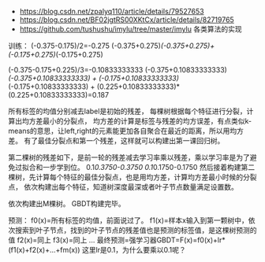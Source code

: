 - https://blog.csdn.net/zpalyq110/article/details/79527653
- https://blog.csdn.net/BF02jgtRS00XKtCx/article/details/82719765
- https://github.com/tushushu/imylu/tree/master/imylu   各类算法的实现


训练：
(-0.375-0.175)/2=-0.275
(-0.375+0.275)*(-0.375+0.275)+(-0.175+0.275)*(-0.175+0.275)


(-0.375-0.175+0.225)/3=-0.10833333333
(-0.375+0.10833333333)*(-0.375+0.10833333333) + (-0.175+0.10833333333)*(-0.175+0.10833333333) + (0.225+0.10833333333)*(0.225+0.10833333333)=0.187

所有标签的均值分别减去label是初始的残差，
每棵树根据每个特征进行分裂，计算出均方差最小的分裂点，
均方差的计算是标签与残差的均方误差，有点类似k-means的意思，让left,right的元素能更加各自聚合在最近的距离，所以用均方差。
有了最佳分裂点和第一个残差，这样就可以构建出第一课回归树。

第二棵树的残差如下，是前一轮的残差减去学习率乘以残差，乘以学习率是为了避免过拟合和一步学到位。
0.1*0.3750-0.3750
0.1*0.1750-0.1750
然后接着构建第二棵树，先计算每个特征的最佳分裂点，也是用均方差，计算均方差最小时候的分裂点，
依次构建出每个特征，知道树深度最深或者叶子节点数量满足设置数。

依次构建出M棵树。
GBDT构建完毕。

预测：
f0(x)=所有标签的均值，前面说过了。
f1(x)=样本x输入到第一颗树中，依次搜索到叶子节点，找到的叶子节点的残差值也是预测的标签值，是这棵树预测的值
f2(x)=同上
f3(x)=同上
...
最终预测=强学习器GBDT=F(x)=f0(x)+lr*(f1(x)+f2(x)+...+fm(x))
这里lr是0.1，为什么要乘以0.1呢？